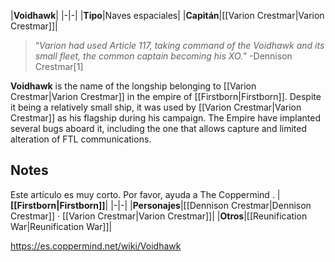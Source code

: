 |**Voidhawk**|
|-|-|
|**Tipo**|Naves espaciales|
|**Capitán**|[[Varion Crestmar\|Varion Crestmar]]|

>“*Varion had used Article 117, taking command of the Voidhawk and its small fleet, the common captain becoming his XO.*”
\-Dennison Crestmar[1]


**Voidhawk** is the name of the longship belonging to [[Varion Crestmar\|Varion Crestmar]] in the empire of [[Firstborn\|Firstborn]]. Despite it being a relatively small ship, it was used by [[Varion Crestmar\|Varion Crestmar]] as his flagship during his campaign. The Empire have implanted several bugs aboard it, including the one that allows capture and limited alteration of FTL communications.

## Notes

Este artículo es muy corto. Por favor, ayuda a The Coppermind .
|**[[Firstborn\|Firstborn]]**|
|-|-|
|**Personajes**|[[Dennison Crestmar\|Dennison Crestmar]] · [[Varion Crestmar\|Varion Crestmar]]|
|**Otros**|[[Reunification War\|Reunification War]]|



https://es.coppermind.net/wiki/Voidhawk
